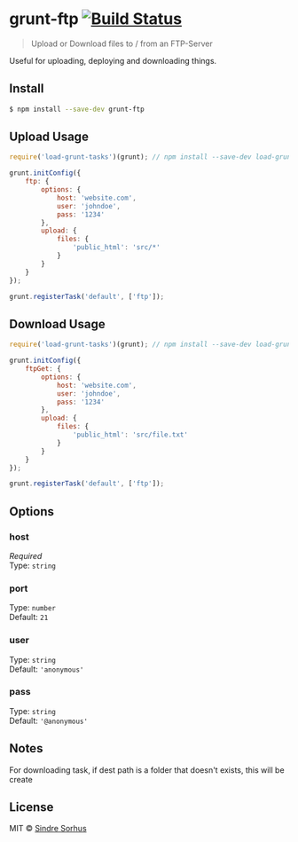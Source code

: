 # grunt-ftp [![Build Status](https://travis-ci.org/sindresorhus/grunt-ftp.svg?branch=master)](https://travis-ci.org/sindresorhus/grunt-ftp)

> Upload or Download files to / from an FTP-Server

Useful for uploading, deploying and downloading things.


## Install

```sh
$ npm install --save-dev grunt-ftp
```


## Upload Usage

```js
require('load-grunt-tasks')(grunt); // npm install --save-dev load-grunt-tasks

grunt.initConfig({
	ftp: {
		options: {
			host: 'website.com',
			user: 'johndoe',
			pass: '1234'
		},
		upload: {
			files: {
				'public_html': 'src/*'
			}
		}
	}
});

grunt.registerTask('default', ['ftp']);
```

## Download Usage

```js
require('load-grunt-tasks')(grunt); // npm install --save-dev load-grunt-tasks

grunt.initConfig({
	ftpGet: {
		options: {
			host: 'website.com',
			user: 'johndoe',
			pass: '1234'
		},
		upload: {
			files: {
				'public_html': 'src/file.txt'
			}
		}
	}
});

grunt.registerTask('default', ['ftp']);
```

## Options

### host

*Required*  
Type: `string`

### port

Type: `number`  
Default: `21`

### user

Type: `string`  
Default: `'anonymous'`

### pass

Type: `string`  
Default: `'@anonymous'`

## Notes

For downloading task, if dest path is a folder that doesn't exists, this will be create

## License

MIT © [Sindre Sorhus](http://sindresorhus.com)
